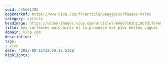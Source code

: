 ```yaml
---
uuid: 645601702
bookmarkOf: https://www.vice.com/fr/article/pkagg8/surfeuses-maroc
category: article
headImage: https://video-images.vice.com/articles/64667183d119b9d1f6469fef/lede/1684435332103-b054789-r1-12-12.jpeg?image-resize-opts=Y3JvcD0xeHc6MC44MzUwNTE1NDYzOTE3NTI2eGg7Y2VudGVyLGNlbnRlciZyZXNpemU9MTIwMDoqJnJlc2l6ZT0xMjAwOio
title: Les surfeuses marocaines et la promesse des plus belles vagues
domain: vice.com
description: ''
tags:
- vice
date: '2023-08-15T22:00:17.538Z'
highlights:
---
```



